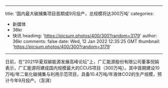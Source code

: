 
---
title: '国内最大碳捕集项目首期或9月投产，总规模将达300万吨'
categories: 
 - 新媒体
 - 36kr
 - 快讯
headimg: 'https://picsum.photos/400/300?random=3179'
author: 36kr
comments: false
date: Wed, 12 Jan 2022 12:35:25 GMT
thumbnail: 'https://picsum.photos/400/300?random=3179'
---

<div>   
日前，在“2021华夏双碳能源发展高峰论坛”上，广汇能源股份有限公司董事倪娟表示，广汇能源将建成国内规模最大的CCUS项目（300万吨）。其中首期建设10万吨/年二氧化碳捕集与利用示范项目，具备10.4万吨/年液体CO2的生产规模，预计今年9月投产。（澎湃）  
</div>
            
